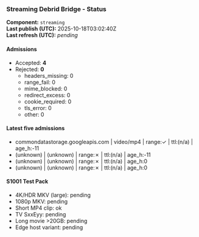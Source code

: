﻿### Streaming Debrid Bridge - Status

**Component:** `streaming`  
**Last publish (UTC):** 2025-10-18T03:02:40Z  
**Last refresh (UTC):** _pending_

#### Admissions
- Accepted: **4**
- Rejected: **0**
  - headers_missing: 0
  - range_fail: 0
  - mime_blocked: 0
  - redirect_excess: 0
  - cookie_required: 0
  - tls_error: 0
  - other: 0

#### Latest five admissions
- commondatastorage.googleapis.com | video/mp4 | range:✓ | ttl:(n/a) | age_h:-11
- (unknown) | (unknown) | range:✗ | ttl:(n/a) | age_h:-11
- (unknown) | (unknown) | range:✗ | ttl:(n/a) | age_h:0
- (unknown) | (unknown) | range:✗ | ttl:(n/a) | age_h:0

#### S1001 Test Pack
- 4K/HDR MKV (large): pending  
- 1080p MKV: pending  
- Short MP4 clip: ok  
- TV SxxEyy: pending  
- Long movie >20GB: pending  
- Edge host variant: pending